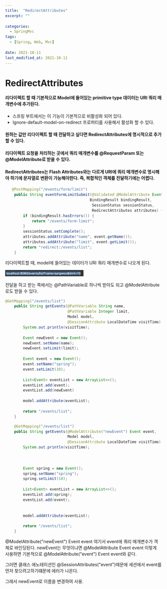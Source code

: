```yaml
---
title:  "RedirectAttributes"
excerpt: ""

categories:
  - SpringMvc
tags:
  - [Spring, Web, Mvc]
 
date: 2021-10-11
last_modified_at: 2021-10-11
---
```




# RedirectAttributes

#### 리다이렉트 할 때 기본적으로 Model에 들어있는 primitive type 데이터는 URI 쿼리 매개변수에 추가된다.

- 스프링 부트에서는 이 기능이 기본적으로 비활성화 되어 있다.
- Ignore-default-model-on-redirect 프로퍼티를 사용해서 활성화 할 수 있다.

 

#### 원하는 값만 리다이렉트 할 때 전달하고 싶다면 RedirectAttributes에 명시적으로 추가할 수 있다.



#### 리다이렉트 요청을 처리하는 곳에서 쿼리 매개변수를 @RequestParam 또는 @ModelAttribute로 받을 수 있다.



#### RedirectAttributes는 Flash Attributes와는 다르게 URI에 쿼리 매개변수로 명시해야 하기에 문자열로 변환이 가능해야한다. 즉, 복합적인 객체를 전달하기에는 어렵다.



```java
   @PostMapping("/events/form/limit")
    public String eventFormLimitSubmit(@Validated @ModelAttribute Event event,
                                      BindingResult bindingResult,
                                       SessionStatus sessionStatus,
                                       RedirectAttributes attributes) {
        if (bindingResult.hasErrors()) {
            return "/events/form-limit";
        }
        sessionStatus.setComplete();
        attributes.addAttribute("name", event.getName());
        attributes.addAttribute("limit", event.getLimit());
        return "redirect:/events/list";
    }
```



리다이렉트할 때, model에 들어있는 데이터가 URI 쿼리 매개변수로 나오게 된다.

<img src="/assets/images/image-20211011120356978.png" alt="image-20211011120356978" style="width:50%;" />

전달을 하고 받는 쪽에서는 @PathVariable로 하나씩 받아도 되고 @ModelAttribute로도 받을 수 있다.

```java
@GetMapping("/events/list")
    public String getEvents(@PathVariable String name,
                            @PathVariable Integer limit,
                            Model model,
                            @SessionAttribute LocalDateTime visitTime) {
        System.out.println(visitTime);
        
        Event newEvent = new Event();
        newEvent.setName(name);
        newEvent.setLimit(limit);
        
        Event event = new Event();
        event.setName("spring");
        event.setLimit(10);

        List<Event> eventList = new ArrayList<>();
        eventList.add(event);
        eventList.add(newEvent)
        
        model.addAttribute(eventList);

        return "/events/list";
    }
```

```java
    @GetMapping("/events/list")
    public String getEvents(@ModelAttribute("newEvent") Event event,
                            Model model,
                            @SessionAttribute LocalDateTime visitTime) {
        System.out.println(visitTime);



        Event spring = new Event();
        spring.setName("spring");
        spring.setLimit(10);

        List<Event> eventList = new ArrayList<>();
        eventList.add(spring);
        eventList.add(event);


        model.addAttribute(eventList);

        return "/events/list";
    }
```

@ModelAttribute("newEvent") Event event 여기서 event에 쿼리 매개변수가 객체로 바인딩된다. newEvent는 무엇이냐면 @ModelAttribute Event event 이렇게 사용하면 기본적으로 @ModelAttribute("event") Event event와 같다.

그러면 클래스 애노테이션인 @SessionAttributes("event")때문에 세션에서 event를 먼저 찾으려고하기떄문에 에러가 나온다. 

그래서 newEvent로 이름을 변경하여 사용.

